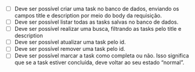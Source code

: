- [ ] Deve ser possível criar uma task no banco de dados, enviando os campos title e description por meio do body da requisição.
- [ ] Deve ser possível listar todas as tasks salvas no banco de dados.
- [ ] Deve ser possível realizar uma busca, filtrando as tasks pelo title e description
- [ ] Deve ser possível atualizar uma task pelo id.
- [ ] Deve ser possível remover uma task pelo id.
- [ ] Deve ser possível marcar a task como completa ou não. Isso significa que se a task estiver concluída, deve voltar ao seu estado “normal”.
